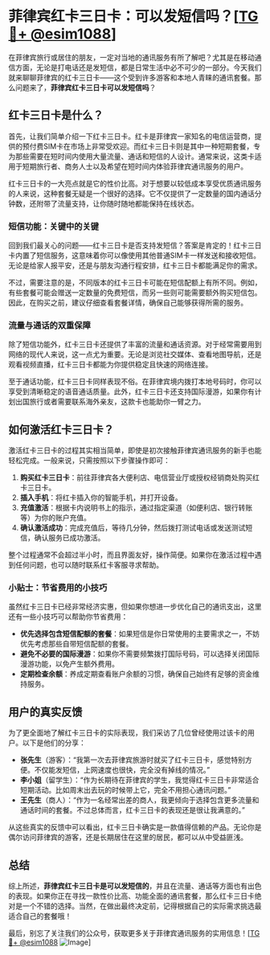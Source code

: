 # 菲律宾红卡三日卡：可以发短信吗？[[TG💪+ @esim1088](https://t.me/s/esim1088)]

在菲律宾旅行或居住的朋友，一定对当地的通讯服务有所了解吧？尤其是在移动通信方面，无论是打电话还是发短信，都是日常生活中必不可少的一部分。今天我们就来聊聊菲律宾的红卡三日卡——这个受到许多游客和本地人青睐的通讯套餐。那么问题来了，**菲律宾红卡三日卡可以发短信吗**？

## 红卡三日卡是什么？

首先，让我们简单介绍一下红卡三日卡。红卡是菲律宾一家知名的电信运营商，提供的预付费SIM卡在市场上非常受欢迎。而红卡三日卡则是其中一种短期套餐，专为那些需要在短时间内使用大量流量、通话和短信的人设计。通常来说，这类卡适用于短期旅行者、商务人士以及希望在短时间内体验菲律宾通讯服务的用户。

红卡三日卡的一大亮点就是它的性价比高。对于想要以较低成本享受优质通讯服务的人来说，这种套餐无疑是一个很好的选择。它不仅提供了一定数量的国内通话分钟数，还附带了流量支持，让你随时随地都能保持在线状态。

### 短信功能：关键中的关键

回到我们最关心的问题——红卡三日卡是否支持发短信？答案是肯定的！红卡三日卡内置了短信服务，这意味着你可以像使用其他普通SIM卡一样发送和接收短信。无论是给家人报平安，还是与朋友沟通行程安排，红卡三日卡都能满足你的需求。

不过，需要注意的是，不同版本的红卡三日卡可能在短信配额上有所不同。例如，有些套餐可能会赠送一定数量的免费短信，而另一些则可能需要额外购买短信包。因此，在购买之前，建议仔细查看套餐详情，确保自己能够获得所需的服务。

### 流量与通话的双重保障

除了短信功能外，红卡三日卡还提供了丰富的流量和通话资源。对于经常需要用到网络的现代人来说，这一点尤为重要。无论是浏览社交媒体、查看地图导航，还是观看视频直播，红卡三日卡都能为你提供稳定且快速的网络连接。

至于通话功能，红卡三日卡同样表现不俗。在菲律宾境内拨打本地号码时，你可以享受到清晰稳定的语音通话质量。此外，红卡三日卡还支持国际漫游，如果你有计划出国旅行或者需要联系海外亲友，这款卡也能助你一臂之力。

## 如何激活红卡三日卡？

激活红卡三日卡的过程其实相当简单，即使是初次接触菲律宾通讯服务的新手也能轻松完成。一般来说，只需按照以下步骤操作即可：

1. **购买红卡三日卡**：前往菲律宾各大便利店、电信营业厅或授权经销商处购买红卡三日卡。
2. **插入手机**：将红卡插入你的智能手机，并打开设备。
3. **充值激活**：根据卡内说明书上的指示，通过指定渠道（如便利店、银行转账等）为你的账户充值。
4. **确认激活成功**：完成充值后，等待几分钟，然后拨打测试电话或发送测试短信，确认服务已成功激活。

整个过程通常不会超过半小时，而且界面友好，操作简便。如果你在激活过程中遇到任何问题，也可以随时联系红卡客服寻求帮助。

### 小贴士：节省费用的小技巧

虽然红卡三日卡已经非常经济实惠，但如果你想进一步优化自己的通讯支出，这里还有一些小技巧可以帮助你节省费用：

- **优先选择包含短信配额的套餐**：如果短信是你日常使用的主要需求之一，不妨优先考虑那些自带短信配额的套餐。
- **避免不必要的国际漫游**：如果你不需要频繁拨打国际号码，可以选择关闭国际漫游功能，以免产生额外费用。
- **定期检查余额**：养成定期查看账户余额的习惯，确保自己始终有足够的资金维持服务。

## 用户的真实反馈

为了更全面地了解红卡三日卡的实际表现，我们采访了几位曾经使用过该卡的用户。以下是他们的分享：

- **张先生**（游客）：“我第一次去菲律宾旅游时就买了红卡三日卡，感觉特别方便。不仅能发短信，上网速度也很快，完全没有掉线的情况。”
- **李小姐**（留学生）：“作为长期待在菲律宾的学生，我觉得红卡三日卡非常适合短期活动。比如周末出去玩的时候带上它，完全不用担心通讯问题。”
- **王先生**（商人）：“作为一名经常出差的商人，我更倾向于选择包含更多流量和通话时间的套餐。不过总体而言，红卡三日卡的表现还是很让我满意的。”

从这些真实的反馈中可以看出，红卡三日卡确实是一款值得信赖的产品。无论你是偶尔访问菲律宾的游客，还是长期居住在这里的居民，都可以从中受益匪浅。

## 总结

综上所述，**菲律宾红卡三日卡是可以发短信的**，并且在流量、通话等方面也有出色的表现。如果你正在寻找一款性价比高、功能全面的通讯套餐，那么红卡三日卡绝对是一个不错的选择。当然，在做出最终决定前，记得根据自己的实际需求挑选最适合自己的套餐哦！

最后，别忘了关注我们的公众号，获取更多关于菲律宾通讯服务的实用信息！[[TG💪+ @esim1088](https://t.me/s/esim1088) ![Image](https://i.postimg.cc/4NQfJmqS/Snipaste-2025-05-13-00-14-12.png)]